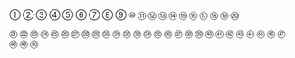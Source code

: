 ①
②
③
④
⑤
⑥
⑦
⑧
⑨
⑩
⑪
⑫
⑬
⑭
⑮
⑯
⑰
⑱
⑲
⑳



㉑
㉒
㉓
㉔
㉕
㉖
㉗
㉘
㉙
㉚
㉛
㉜
㉝
㉞
㉟
㊱
㊲
㊳
㊴
㊵
㊶
㊷
㊸
㊹
㊺
㊻
㊼
㊽
㊾
㊿